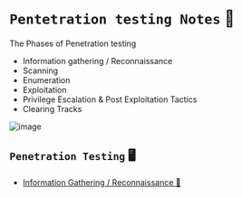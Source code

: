 # `Pentetration testing Notes` :smiling_face_with_three_hearts:

The Phases of Penetration testing
  - Information gathering / Reconnaissance
  - Scanning
  - Enumeration
  - Exploitation
  - Privilege Escalation & Post Exploitation Tactics
  - Clearing Tracks

![image](https://user-images.githubusercontent.com/42320878/189353053-459bc450-07f5-4ac8-877a-20597c20d5ae.png)

## `Penetration Testing` :desktop_computer:  

  - [Information Gathering / Reconnaissance :monocle_face:](https://github.com/phanimapvs/My-notes/blob/main/Assessment%20Methodologies/Information%20Gathering.md)
